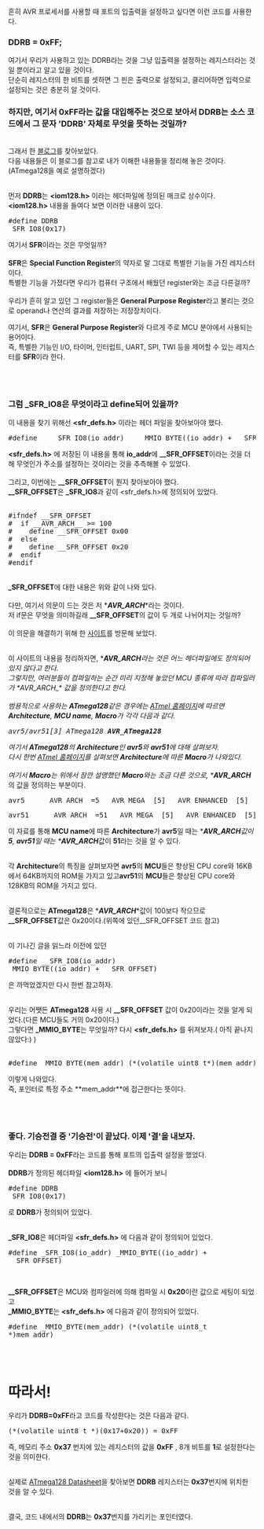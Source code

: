 흔히 AVR 프로세서를 사용할 때 포트의 입출력을 설정하고 싶다면 이런 코드를 사용한다.

### DDRB = 0xFF;

여기서 우리가 사용하고 있는 DDRB라는 것을 그냥 입출력을 설정하는 레지스터라는 것일 뿐이라고 알고 있을 것이다.<br> 단순히 레지스터의 한 비트를 셋하면 그 핀은 출력으로 설정되고, 클리어하면 입력으로 설정되는 것은 충분히 알 것이다.

### 하지만, 여기서 0xFF라는 값을 대입해주는 것으로 보아서 DDRB는 소스 코드에서 그 문자 'DDRB' 자체로 무엇을 뜻하는 것일까?

<br>그래서 한 [블로그](http://liketech.tistory.com/entry/DDRB0xFF-%EC%9D%98-%EC%9D%98%EB%AF%B8)를 찾아보았다.<br> 다음 내용들은 이 블로그를 참고로 내가 이해한 내용들을 정리해 놓은 것이다.(ATmega128을 예로 설명하겠다)<br><br>

먼저 **DDRB**는 **<iom128.h>** 이라는 헤더파일에 정의된 매크로 상수이다.<br>**<iom128.h>** 내용을 들여다 보면 이러한 내용이 있다.<br><pre>#define DDRB _SFR_IO8(0x17)</pre>

여기서 **SFR**이라는 것은 무엇일까?<br><br>**SFR**은 **Special Function Register**의 약자로 말 그대로 특별한 기능을 가진 레지스터이다.<br> 특별한 기능을 가졌다면 우리가 컴퓨터 구조에서 배웠던 register와는 조금 다른걸까?<br><br> 우리가 흔히 알고 있던 그 register들은 **General Purpose Register**라고 불리는 것으로 operand나 연산의 결과를 저장하는 저장장치이다.<br>

여기서, **SFR**은 **General Purpose Register**와 다르게 주로 MCU 분야에서 사용되는 용어이다.<br> 즉, 특별한 기능인 I/O, 타이머, 인터럽트, UART, SPI, TWI 등을 제어할 수 있는 레지스터를 **SFR**이라 한다.<br><br><br><br>

### 그럼 _SFR_IO8은 무엇이라고 define되어 있을까?

이 내용을 찾기 위해선 **<sfr_defs.h>** 이라는 헤더 파일을 찾아보아야 했다.<br>

<pre>#define    _SFR_IO8(io_addr)    _MMIO_BYTE((io_addr) + __SFR_OFFSET)</pre>
**<sfr_defs.h>** 에 저장된 이 내용을 통해 **io_addr**에 **__SFR_OFFSET**이라는 것을 더해 무엇인가 주소를 설정하는 것이라는 것을 추측해볼 수 있었다.<br><br>
그리고, 이번에는 **__SFR_OFFSET**이 뭔지 찾아보아야 했다.<br>
**__SFR_OFFSET**은 **_SFR_IO8**과 같이 <sfr_defs.h>에 정의되어 있었다.<br><br>

<pre>#ifndef __SFR_OFFSET
#&nbsp;&nbsp;if __AVR_ARCH__ >= 100
#&nbsp;&nbsp;&nbsp;&nbsp;define __SFR_OFFSET 0x00
#&nbsp;&nbsp;else
#&nbsp;&nbsp;&nbsp;&nbsp;define __SFR_OFFSET 0x20
#&nbsp;&nbsp;endif
#endif</pre>

<br>**_SFR_OFFSET**에 대한 내용은 위와 같이 나와 있다.<br><br> 다만, 여기서 의문이 드는 것은 저 \****AVR_ARCH****라는 것이다.<br> 저 if문은 무엇을 의미하길래 **\__SFR_OFFSET**의 값이 두 개로 나뉘어지는 것일까?<br><br> 이 의문을 해결하기 위해 한 [사이트](http://www.avrfreaks.net/forum/exclude-ioh)를 방문해 보았다.<br><br>

이 사이트의 내용을 정리하자면, \****AVR_ARCH****라는 것은 어느 헤더파일에도 정의되어 있지 않다고 한다.<br> 그렇지만, 여러분들이 컴파일하는 순간 미리 지정해 놓았던 MCU 종류에 따라 컴파일러가 *\**AVR_ARCH*\_\** 값을 정의한다고 한다.<br><br> 범용적으로 사용하는 **ATmega128**같은 경우에는 [ATmel 홈페이지](http://www.atmel.com/webdoc/AVRLibcReferenceManual/using_tools_1using_avr_gcc_mach_opt.html)에 따르면 **Architecture**, **MCU name**, **Macro**가 각각 다음과 같다.<pre>avr5/avr51[3] ATmega128 **AVR_ATmega128**</pre> 여기서 **ATmega128**의 **Architecture**인 **avr5**와 **avr51**에 대해 살펴보자.<br> 다시 한번 [ATmel 홈페이지](http://www.atmel.com/webdoc/AVRLibcReferenceManual/using_tools_1using_avr_gcc_mach_opt.html)를 살펴보면 **Architecture**에 따른 **Macro**가 나와있다.<br><br> 여기서 **Macro**는 위에서 잠깐 설명했던 **Macro**와는 조금 다른 것으로, \****AVR_ARCH****의 값을 정의하는 부분이다.<br>

<pre>avr5&nbsp;&nbsp;&nbsp;&nbsp;__AVR_ARCH__=5 __AVR_MEGA__[5] __AVR_ENHANCED__[5] __AVR_HAVE_JMP_CALL__[4] __AVR_HAVE_MOVW__[1] __AVR_HAVE_LPMX__[1] __AVR_HAVE_MUL__[1] __AVR_2_BYTE_PC__[2]</pre>
<pre>avr51&nbsp;&nbsp;&nbsp;&nbsp;__AVR_ARCH__=51 __AVR_MEGA__[5] __AVR_ENHANCED__[5] __AVR_HAVE_JMP_CALL__[4] __AVR_HAVE_MOVW__[1] __AVR_HAVE_LPMX__[1] __AVR_HAVE_MUL__[1] __AVR_HAVE_RAMPZ__[4] __AVR_HAVE_ELPM__[4] __AVR_HAVE_ELPMX__[4] __AVR_2_BYTE_PC__[2]</pre>

이 자료를 통해 **MCU name**에 따른 **Architecture**가 **avr5**일 때는 \****AVR_ARCH****값이 **5**, **avr51**일 때는 \****AVR_ARCH****값이 **51**라는 것을 알 수 있다.<br><br>

각 **Architecture**의 특징을 살펴보자면 **avr5**의 **MCU**들은 향상된 CPU core와 16KB에서 64KB까지의 ROM을 가지고 있고**avr51**의 **MCU**들은 향상된 CPU core와 128KB의 ROM을 가지고 있다.<br><br>

결론적으로는 **ATmega128**은 \****AVR_ARCH****값이 100보다 작으므로 **\__SFR_OFFSET**값은 0x20이다.(위쪽에 있던\__SFR_OFFSET 코드 참고)<br><br>

이 기나긴 글을 읽느라 이전에 있던<pre>#define \__SFR_IO8(io_addr) _MMIO_BYTE((io_addr) + \__SFR_OFFSET)</pre> 은 까먹었겠지만 다시 한번 참고하자.<br><br>

우리는 어쨋든 **ATmega128** 사용 시 **\__SFR_OFFSET** 값이 0x20이라는 것을 알게 되었다.(다른 MCU들도 거의 0x20이다.)<br> 그렇다면 **_MMIO_BYTE**는 무엇일까? 다시 **<sfr_defs.h>** 를 뒤져보자.( 아직 끝나지 않았다:) )<br><br>

<pre>#define _MMIO_BYTE(mem_addr) (*(volatile uint8_t*)(mem_addr))</pre> 이렇게 나와있다.<br> 즉, 포인터로 특정 주소 **mem_addr**에 접근한다는 뜻이다.<br><br><br><br>

### 좋다. 기승전결 중 '기승전'이 끝났다. 이제 '결'을 내보자.

우리는 **DDRB = 0xFF**라는 코드를 통해 포트의 입출력 설정을 했었다.<br><br>**DDRB**가 정의된 헤더파일 **<iom128.h>** 에 들어가 보니<pre>#define DDRB _SFR_IO8(0x17)</pre> 로 **DDRB**가 정의되어 있었다.<br><br>

**_SFR_IO8**은 헤더파일 **<sfr_defs.h>** 에 다음과 같이 정의되어 있었다.<pre>#define _SFR_IO8(io_addr) _MMIO_BYTE((io_addr) + \__SFR_OFFSET)</pre><br>

**\__SFR_OFFSET**은 MCU와 컴파일러에 의해 컴파일 시 **0x20**이란 값으로 세팅이 되었고<br>**_MMIO_BYTE**는 **<sfr_defs.h>** 에 다음과 같이 정의되어 있었다.<pre>#define _MMIO_BYTE(mem_addr) (*(volatile uint8_t *)mem_addr)</pre><br><br>

따라서!
=======

우리가 **DDRB=0xFF**라고 코드를 작성한다는 것은 다음과 같다.<pre>\(*(volatile uint8_t *)(0x17+0x20)) = 0xFF</pre> 즉, 메모리 주소 **0x37** 번지에 있는 레지스터의 값을 **0xFF** , 8개 비트를 **1**로 설정한다는 것을 의미한다.<br><br>

실제로 [ATmega128 Datasheet](http://www.atmel.com/images/doc2467.pdf)을 찾아보면 **DDRB** 레지스터는 **0x37**번지에 위치한 것을 알 수 있다.<br><br>

결국, 코드 내에서의 **DDRB**는 **0x37**번지를 가리키는 포인터였다.
